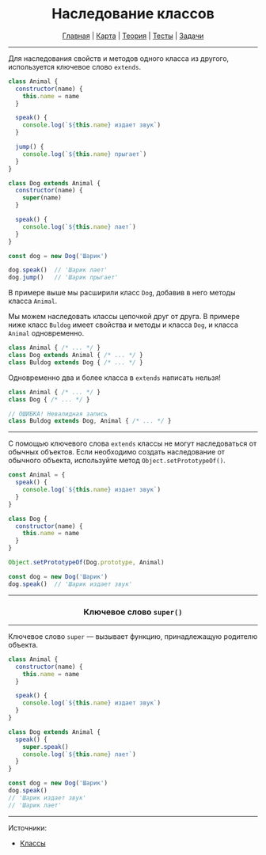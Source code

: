 <div align="center">

# Наследование классов

[Главная](https://github.com/dollaween/junior-roadmap/)
|
[Карта](/roadmap/README.md)
|
[Теория](/theory/README.md)
|
[Тесты](/tests/README.md)
|
[Задачи](/tasks/README.md)

</div>

---

Для наследования свойств и методов одного класса из другого, используется ключевое слово `extends`.

```js
class Animal {
  constructor(name) {
    this.name = name
  }

  speak() {
    console.log(`${this.name} издает звук`)
  }

  jump() {
    console.log(`${this.name} прыгает`)
  }
}

class Dog extends Animal {
  constructor(name) {
    super(name)
  }

  speak() {
    console.log(`${this.name} лает`)
  }
}

const dog = new Dog('Шарик')

dog.speak()  // 'Шарик лает'
dog.jump()   // 'Шарик прыгает'
```

В примере выше мы расширили класс `Dog`, добавив в него методы класса `Animal`.

Мы можем наследовать классы цепочкой друг от друга. В примере ниже класс `Buldog` имеет свойства и методы и класса `Dog`, и класса `Animal` одновременно.

```js
class Animal { /* ... */ }
class Dog extends Animal { /* ... */ }
class Buldog extends Dog { /* ... */ }
```

Одновременно два и более класса в `extends` написать нельзя!
```js
class Animal { /* ... */ }
class Dog { /* ... */ }

// ОШИБКА! Невалидная запись
class Buldog extends Dog, Animal { /* ... */ }
```

---

С помощью ключевого слова `extends` классы не могут наследоваться от обычных объектов. Если необходимо создать наследование от обычного объекта, используйте метод `Object.setPrototypeOf()`.

```js
const Animal = {
  speak() {
    console.log(`${this.name} издает звук`)
  }
}

class Dog {
  constructor(name) {
    this.name = name
  }
}

Object.setPrototypeOf(Dog.prototype, Animal)

const dog = new Dog('Шарик')
dog.speak()  // 'Шарик издает звук'
```

---

<div align="center">

### Ключевое слово `super()`

</div>

---

Ключевое слово `super` — вызывает функцию, принадлежащую родителю объекта.

```js
class Animal {
  constructor(name) {
    this.name = name
  }

  speak() {
    console.log(`${this.name} издает звук`)
  }
}

class Dog extends Animal {
  speak() {
    super.speak()
    console.log(`${this.name} лает`)
  }
}

const dog = new Dog('Шарик')
dog.speak()
// 'Шарик издает звук'
// 'Шарик лает'
```

---

Источники:
- [Классы](https://developer.mozilla.org/ru/docs/Web/JavaScript/Reference/Classes)





